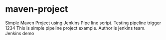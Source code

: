 # maven-project ##

Simple Maven Project using Jenkins Pipe line script.
Testing pipeline trigger 1234
This is simple pipeline project example.
Author is jenkins team.
Jenkins demo
